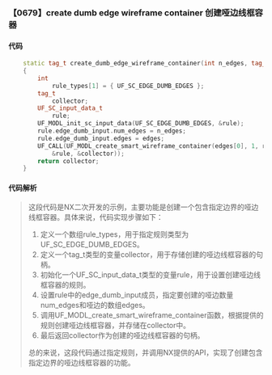### 【0679】create dumb edge wireframe container 创建哑边线框容器

#### 代码

```cpp
    static tag_t create_dumb_edge_wireframe_container(int n_edges, tag_t *edges)  
    {  
        int  
            rule_types[1] = { UF_SC_EDGE_DUMB_EDGES };  
        tag_t  
            collector;  
        UF_SC_input_data_t  
            rule;  
        UF_MODL_init_sc_input_data(UF_SC_EDGE_DUMB_EDGES, &rule);  
        rule.edge_dumb_input.num_edges = n_edges;  
        rule.edge_dumb_input.edges = edges;  
        UF_CALL(UF_MODL_create_smart_wireframe_container(edges[0], 1, rule_types,  
            &rule, &collector));  
        return collector;  
    }

```

#### 代码解析

> 这段代码是NX二次开发的示例，主要功能是创建一个包含指定边界的哑边线框容器。具体来说，代码实现步骤如下：
>
> 1. 定义一个数组rule_types，用于指定规则类型为UF_SC_EDGE_DUMB_EDGES。
> 2. 定义一个tag_t类型的变量collector，用于存储创建的哑边线框容器的句柄。
> 3. 初始化一个UF_SC_input_data_t类型的变量rule，用于设置创建哑边线框容器的规则。
> 4. 设置rule中的edge_dumb_input成员，指定要创建的哑边数量num_edges和哑边的数组edges。
> 5. 调用UF_MODL_create_smart_wireframe_container函数，根据提供的规则创建哑边线框容器，并存储在collector中。
> 6. 最后返回collector作为创建的哑边线框容器的句柄。
>
> 总的来说，这段代码通过指定规则，并调用NX提供的API，实现了创建包含指定边界的哑边线框容器的功能。
>
